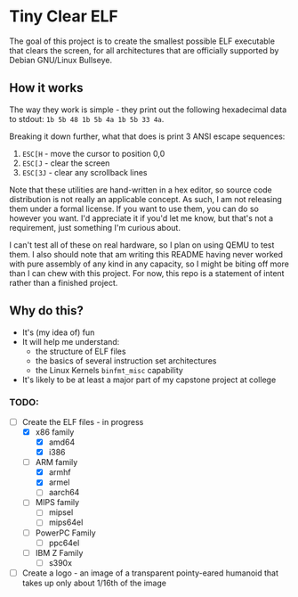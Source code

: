 # Tiny Clear ELF
The goal of this project is to create the smallest possible ELF executable that clears the screen, for all architectures that are officially supported by Debian GNU/Linux Bullseye.


## How it works

The way they work is simple - they print out the following hexadecimal data to stdout: `1b 5b 48 1b 5b 4a 1b 5b 33 4a`.

Breaking it down further, what that does is print 3 ANSI escape sequences:
1. `ESC[H` - move the cursor to position 0,0
2. `ESC[J` - clear the screen
3. `ESC[3J` - clear any scrollback lines

Note that these utilities are hand-written in a hex editor, so source code distribution is not really an applicable concept. As such, I am not releasing them under a formal license. If you want to use them, you can do so however you want. I'd appreciate it if you'd let me know, but that's not a requirement, just something I'm curious about.

I can't test all of these on real hardware, so I plan on using QEMU to test them. I also should note that am writing this README having never worked with pure assembly of any kind in any capacity, so I might be biting off more than I can chew with this project. For now, this repo is a statement of intent rather than a finished project.


## Why do this?

* It's (my idea of) fun
* It will help me understand:
  * the structure of ELF files
  * the basics of several instruction set architectures
  * the Linux Kernels `binfmt_misc` capability
* It's likely to be at least a major part of my capstone project at college

### TODO:

* [ ] Create the ELF files - in progress
  * [x] x86 family
    * [x] amd64
    * [x] i386
  * [ ] ARM family
    * [x] armhf
    * [x] armel
    * [ ] aarch64
  * [ ] MIPS family
    * [ ] mipsel
    * [ ] mips64el
  * [ ] PowerPC Family
    * [ ] ppc64el
  * [ ] IBM Z Family
    * [ ] s390x
* [ ] Create a logo - an image of a transparent pointy-eared humanoid that takes up only about 1/16th of the image
